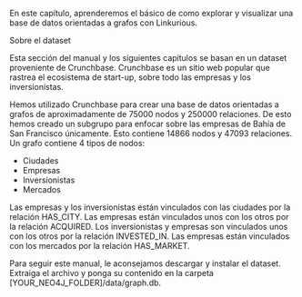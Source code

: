 En este capítulo, aprenderemos el básico de como explorar y visualizar una base de datos orientadas a grafos con Linkurious.

Sobre el dataset

Esta sección del manual y los siguientes capítulos se basan en un dataset proveniente de Crunchbase. Crunchbase es un sitio web popular que rastrea el ecosistema de start-up, sobre todo las empresas y los inversionistas.

Hemos utilizado Crunchbase para crear una base de datos orientadas a grafos de aproximadamente de 75000 nodos y 250000 relaciones. De esto hemos creado un subgrupo para enfocar sobre las empresas de Bahía de San Francisco únicamente. Esto contiene 14866 nodos y 47093 relaciones. Un grafo contiene 4 tipos de nodos:

- Ciudades
- Empresas
- Inversionistas
- Mercados 

Las empresas y los inversionistas están vinculados con las ciudades por la relación HAS_CITY. Las empresas están vinculados unos con los otros por la relación ACQUIRED. Los inversionistas y empresas son vinculados unos con los otros por la relación INVESTED_IN. Las empresas están vinculados con los mercados por la relación HAS_MARKET.

Para seguir este manual, le aconsejamos descargar y instalar el dataset. Extraiga el archivo y ponga su contenido en la carpeta [YOUR_NEO4J_FOLDER]/data/graph.db.
